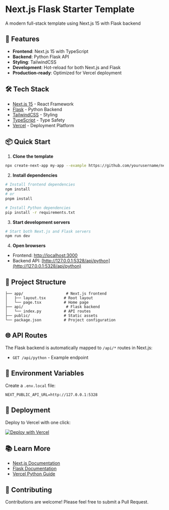 
# Next.js Flask Starter Template
 A modern full-stack template using Next.js 15 with Flask backend

## 🚀 Features

- **Frontend**: Next.js 15 with TypeScript
- **Backend**: Python Flask API
- **Styling**: TailwindCSS
- **Development**: Hot-reload for both Next.js and Flask
- **Production-ready**: Optimized for Vercel deployment

## 🛠️ Tech Stack

- [Next.js 15](https://nextjs.org/) - React Framework
- [Flask](https://flask.palletsprojects.com/) - Python Backend
- [TailwindCSS](https://tailwindcss.com/) - Styling
- [TypeScript](https://www.typescriptlang.org/) - Type Safety
- [Vercel](https://vercel.com/) - Deployment Platform

## 📦 Quick Start

1. **Clone the template**
```bash
npx create-next-app my-app --example https://github.com/yourusername/nextjs-flask-template
```

2. **Install dependencies**
```bash
# Install frontend dependencies
npm install
# or
pnpm install

# Install Python dependencies
pip install -r requirements.txt
```

3. **Start development servers**
```bash
# Start both Next.js and Flask servers
npm run dev
```

4. **Open browsers**
- Frontend: [http://localhost:3000](http://localhost:3000)
- Backend API: [http://127.0.0.1:5328/api/python](http://127.0.0.1:5328/api/python)

## 🔧 Project Structure

```
├── app/                   # Next.js frontend
│   ├── layout.tsx        # Root layout
│   └── page.tsx          # Home page
├── api/                   # Flask backend
│   └── index.py          # API routes
├── public/               # Static assets
└── package.json          # Project configuration
```

## 🌐 API Routes

The Flask backend is automatically mapped to `/api/*` routes in Next.js:

- `GET /api/python` - Example endpoint

## 📝 Environment Variables

Create a `.env.local` file:

```env
NEXT_PUBLIC_API_URL=http://127.0.0.1:5328
```

## 🚀 Deployment

Deploy to Vercel with one click:

[![Deploy with Vercel](https://vercel.com/button)](https://vercel.com/new/clone?repository-url=https%3A%2F%2Fgithub.com%2Fyourusername%2Fnextjs-flask-template)

## 📚 Learn More

- [Next.js Documentation](https://nextjs.org/docs)
- [Flask Documentation](https://flask.palletsprojects.com/)
- [Vercel Python Guide](https://vercel.com/docs/concepts/functions/serverless-functions/runtimes/python)

## 🤝 Contributing

Contributions are welcome! Please feel free to submit a Pull Request.
